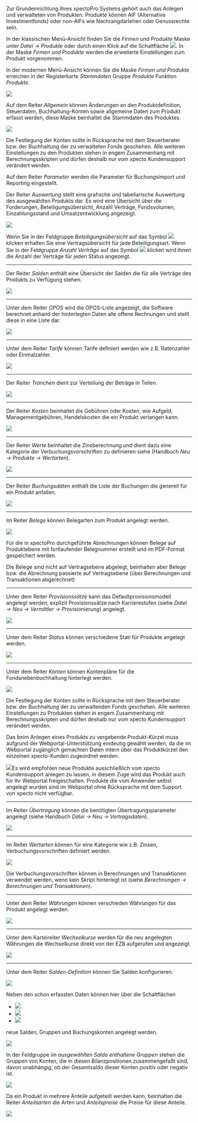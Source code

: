 Zur Grundeinrichtung Ihres xpectoPro Systems gehört auch das Anlegen und verwalteten von Produkten. Produkte können  AIF (Alternative Investmentfonds) oder non-AIFs wie Nachrangdarlehen oder Genussrechte sein. 

In der klassischen Menü-Ansicht finden Sie die *Firmen und Produkte* Maske  unter *Datei → Produkte* oder durch einen Klick auf die Schaltfläche ![](http://xpecto.github.io/docs/img/img_1461577656123.png). 
In der Maske *Firmen und Produkte* werden die erweiterte Einstellungen zum Produkt vorgenommen.

In der modernen Menü-Ansicht können Sie die Maske *Firmen und Produkte* erreichen in der Registerkarte *Stammdaten* Gruppe *Produkte* Funktion *Produkte*.

![](http://xpecto.github.io/docs/img/img_1461577830927.png)

Auf dem Reiter *Allgemein* können Änderungen an den Produktdefinition, Steuerdaten, Buchhaltung-Konten sowie allgemeine Daten zum Produkt erfasst werden, diese Maske beinhaltet die Stammdaten des Produktes.

![](http://xpecto.github.io/docs/img/img_1461578413277.png)

Die Festlegung der Konten sollte in Rücksprache mit dem Steuerberater bzw. der Buchhaltung der zu verwalteten Fonds geschehen. Alle weiteren Einstellungen zu den Produkten stehen in engem Zusammenhang mit Berechnungsskripten und dürfen deshalb nur vom xpecto Kundensupport verändert werden. 

Auf dem Reiter *Parameter* werden die Parameter für Buchungsimport und Reporting eingestellt.

Der Reiter *Auswertung* stellt eine grafische und tabellarische Auswertung des ausgewählten Produkts dar. Es wird eine Übersicht über die Forderungen, Beteiligungsübersicht, Anzahl Verträge, Fondsvolumen, Einzahlungsstand und Umsatzentwicklung angezeigt.

![](http://xpecto.github.io/docs/img/img_1461578732123.png)

Wenn Sie in der Feldgruppe  *Beteiligungsübersicht* auf das Symbol ![](http://xpecto.github.io/docs/img/img_1461578499376.png)  klicken erhalten Sie eine Vertragsübersicht für jede Beteiligungsart.
Wenn Sie in der Feldgruppe *Anzahl Verträge* auf das Symbol  ![](http://xpecto.github.io/docs/img/img_1461578510912.png) klicken wird Ihnen die Anzahl der Verträge für jeden Status angezeigt.


----------


Der Reiter *Salden* enthält eine Übersicht der Salden die für alle Verträge des Produkts zu Verfügung stehen. 

![](http://xpecto.github.io/docs/xpecto/Datei/Produkte/Menue_Salden.png)


----------


Unter dem Reiter *OPOS* wird die OPOS-Liste angezeigt, die Software berechnet anhand der hinterlegten Daten alle offene Rechnungen und stellt diese in eine Liste dar. 

![](http://xpecto.github.io/docs/xpecto/Datei/Produkte/Menue_opos.png)


----------


Unter dem Reiter *Tarife* können Tarife definiert werden wie z.B. Ratenzahler oder Einmalzahler.

![](http://xpecto.github.io/docs/xpecto/Datei/Produkte/Menue_Tarife.png)


----------


Der Reiter *Tranchen* dient zur Verteilung der Beträge in Teilen.

![](http://xpecto.github.io/docs/xpecto/Datei/Produkte/Menue_Tranchen.png)


----------


Der Reiter *Kosten* beinhaltet die Gebühren oder Kosten, wie Aufgeld, Managementgebühren, Handelskosten die ein Produkt verlangen kann. 

![](http://xpecto.github.io/docs/xpecto/Datei/Produkte/Menue_Kosten.png)


----------


Der Reiter *Werte* beinhaltet die Zinsberechnung und dient dazu eine Kategorie der Verbuchungsvorschriften zu definieren siehe (Handbuch *Neu → Produkte → Wertarten*).

![](http://xpecto.github.io/docs/xpecto/Datei/Produkte/Menue_Wertarten.png)


----------


Der Reiter *Buchungsdaten* enthält die Liste der Buchungen die generell für ein Produkt anfallen. 

![](http://xpecto.github.io/docs/xpecto/Datei/Produkte/Menue_Buchungsdaten.png)


----------


Im Reiter *Belege* können Belegarten zum Produkt angelegt werden. 

![](http://xpecto.github.io/docs/xpecto/Datei/Produkte/Menue_Belege.png)

Für die in xpectoPro durchgeführte Abrechnungen können Belege auf Produktebene mit fortlaufender Belegnummer erstellt und im PDF-Format gespeichert werden. 

Die Belege sind nicht auf Vertragsebene abgelegt, beinhalten aber Belege bzw. die Abrechnung passierte auf Vertragsebene (über Berechnungen und Transaktionen abgerechnet)


----------


Unter dem Reiter *Provisionssätze* kann das Defaultprovisionsmodell angelegt werden, explizit Provisionssätze nach Karrierestufen (siehe *Datei → Neu → Vermittler → Provisionierung*) angelegt.

![](http://xpecto.github.io/docs/xpecto/Datei/Produkte/Menue_Provisionssaetze.png)


----------


Unter dem Reiter  *Status* können verschiedene Statí für Produkte angelegt werden.

![](http://xpecto.github.io/docs/xpecto/Datei/Produkte/Menue_Status.png)


----------


Unter dem Reiter *Konten* können Kontenpläne für die Fondsnebenbuchhaltung hinterlegt werden. 

![](http://xpecto.github.io/docs/xpecto/Datei/Produkte/Menue_Konten.png)

Die Festlegung der Konten sollte in Rücksprache mit dem Steuerberater bzw. der Buchhaltung der zu verwaltenden Fonds geschehen. 
Alle weiteren Einstellungen zu Produkten stehen in engem Zusammenhang mit Berechnungsskripten und dürfen deshalb nur vom xpecto Kundensupport verändert werden. 

Das beim Anlegen eines Produkts zu vergebende Produkt-Kürzel muss aufgrund der Webportal-Unterstützung eindeutig gewählt werden, da die im Webportal zugänglich gemachten Daten intern über das Produktkürzel den einzelnen xpecto-Kunden zugeordnet werden. 

![](http://xpecto.github.io/docs/xpecto/Grafiken/gr_gluehbirne.jpg)Es wird empfohlen neue Produkte ausschließlich vom xpecto Kundensupport anlegen zu lassen, in diesem Zuge wird das Produkt auch für Ihr Webportal freigeschalten. Produkte die vom Anwender selbst angelegt wurden sind im Webportal ohne Rücksprache mit dem Support von xpecto nicht verfügbar.


----------


Im Reiter *Übertragung* können die benötigten Übertragungsparameter angelegt (siehe Handbuch *Datei  → Neu  → Vertragsdaten*).

![](http://xpecto.github.io/docs/xpecto/Datei/Produkte/Menue_Uebertragung.png)


----------


Im Reiter *Wertarten* können für eine Kategorie wie z.B. Zinsen, Verbuchungsvorschriften definiert werden. 

![](http://xpecto.github.io/docs/xpecto/Datei/Produkte/Menue_Wertarten.png)

Die Verbuchungsvorschriften können in Berechnungen und Transaktionen verwendet werden, wenn kein Skript hinterlegt ist (siehe *Berechnungen → Berechnungen und Transaktionen*).


----------


Unter dem Reiter *Währungen* können verschieden Währungen für das Produkt angelegt werden.

![](http://xpecto.github.io/docs/xpecto/Datei/Produkte/Menue_Waehrungen.png)


----------


Unter dem Karteireiter *Wechselkurse* werden für die neu angelegten Währungen die Wechselkurse direkt von der EZB aufgerufen und angezeigt.

![](http://xpecto.github.io/docs/xpecto/Datei/Produkte/Menue_Wechselkurse.png)


----------


Unter dem Reiter *Salden-Definition* können Sie Salden konfigurieren. 

![](http://xpecto.github.io/docs/xpecto/Datei/Produkte/Menue_Salden.png)

Neben den schon erfassten Daten können hier über die Schaltflächen 

 - ![](http://xpecto.github.io/docs/img/img_1461582240266.png)
 - ![](http://xpecto.github.io/docs/img/img_1461581915169.png)
 - ![](http://xpecto.github.io/docs/img/img_1461581940776.png) 
 
neue Salden, Gruppen und Buchungskonten angelegt werden.

![](http://xpecto.github.io/docs/img/img_1461581709647.png)

In der Feldgruppe *im ausgewählten Saldo enthaltene Gruppen* stehen die Gruppen von Konten, die in diesen Bilanzpositionen zusammengefaßt sind, davon unabhängig, ob der Gesamtsaldo dieser Konten positiv oder negativ ist.

![](http://xpecto.github.io/docs/img/img_1461581862253.png)

Da ein Produkt  in mehrere Anteile aufgeteilt werden kann, beinhalten die Reiter *Anteilsarten* die Arten und *Anteilspreise* die Preise für diese Anteile.

![](http://xpecto.github.io/docs/xpecto/Datei/Produkte/Anteilsarten_Anteilspreise.png)
